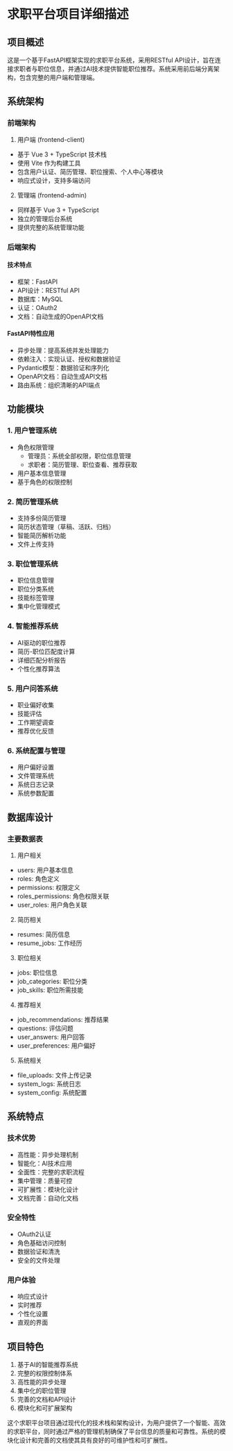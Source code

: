 # 求职平台项目详细描述

## 项目概述
这是一个基于FastAPI框架实现的求职平台系统，采用RESTful API设计，旨在连接求职者与职位信息，并通过AI技术提供智能职位推荐。系统采用前后端分离架构，包含完整的用户端和管理端。

## 系统架构

### 前端架构
1. 用户端 (frontend-client)
- 基于 Vue 3 + TypeScript 技术栈
- 使用 Vite 作为构建工具
- 包含用户认证、简历管理、职位搜索、个人中心等模块
- 响应式设计，支持多端访问

2. 管理端 (frontend-admin)
- 同样基于 Vue 3 + TypeScript
- 独立的管理后台系统
- 提供完整的系统管理功能

### 后端架构

#### 技术特点
- 框架：FastAPI
- API设计：RESTful API
- 数据库：MySQL
- 认证：OAuth2
- 文档：自动生成的OpenAPI文档

#### FastAPI特性应用
- 异步处理：提高系统并发处理能力
- 依赖注入：实现认证、授权和数据验证
- Pydantic模型：数据验证和序列化
- OpenAPI文档：自动生成API文档
- 路由系统：组织清晰的API端点

## 功能模块

### 1. 用户管理系统
- 角色权限管理
  - 管理员：系统全部权限，职位信息管理
  - 求职者：简历管理、职位查看、推荐获取
- 用户基本信息管理
- 基于角色的权限控制

### 2. 简历管理系统
- 支持多份简历管理
- 简历状态管理（草稿、活跃、归档）
- 智能简历解析功能
- 文件上传支持

### 3. 职位管理系统
- 职位信息管理
- 职位分类系统
- 技能标签管理
- 集中化管理模式

### 4. 智能推荐系统
- AI驱动的职位推荐
- 简历-职位匹配度计算
- 详细匹配分析报告
- 个性化推荐算法

### 5. 用户问答系统
- 职业偏好收集
- 技能评估
- 工作期望调查
- 推荐优化反馈

### 6. 系统配置与管理
- 用户偏好设置
- 文件管理系统
- 系统日志记录
- 系统参数配置

## 数据库设计

### 主要数据表
1. 用户相关
- users: 用户基本信息
- roles: 角色定义
- permissions: 权限定义
- roles_permissions: 角色权限关联
- user_roles: 用户角色关联

2. 简历相关
- resumes: 简历信息
- resume_jobs: 工作经历

3. 职位相关
- jobs: 职位信息
- job_categories: 职位分类
- job_skills: 职位所需技能

4. 推荐相关
- job_recommendations: 推荐结果
- questions: 评估问题
- user_answers: 用户回答
- user_preferences: 用户偏好

5. 系统相关
- file_uploads: 文件上传记录
- system_logs: 系统日志
- system_config: 系统配置

## 系统特点

### 技术优势
- 高性能：异步处理机制
- 智能化：AI技术应用
- 全面性：完整的求职流程
- 集中管理：质量可控
- 可扩展性：模块化设计
- 文档完善：自动化文档

### 安全特性
- OAuth2认证
- 角色基础访问控制
- 数据验证和清洗
- 安全的文件处理

### 用户体验
- 响应式设计
- 实时推荐
- 个性化设置
- 直观的界面

## 项目特色
1. 基于AI的智能推荐系统
2. 完整的权限控制体系
3. 高性能的异步处理
4. 集中化的职位管理
5. 完善的文档和API设计
6. 模块化和可扩展架构

这个求职平台项目通过现代化的技术栈和架构设计，为用户提供了一个智能、高效的求职平台，同时通过严格的管理机制确保了平台信息的质量和可靠性。系统的模块化设计和完善的文档使其具有良好的可维护性和可扩展性。
